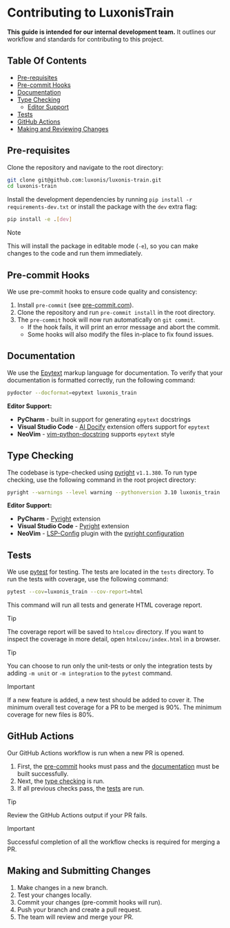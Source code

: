 # Contributing to LuxonisTrain

**This guide is intended for our internal development team.**
It outlines our workflow and standards for contributing to this project.

## Table Of Contents

- [Pre-requisites](#pre-requisites)
- [Pre-commit Hooks](#pre-commit-hooks)
- [Documentation](#documentation)
- [Type Checking](#type-checking)
  - [Editor Support](#editor-support)
- [Tests](#tests)
- [GitHub Actions](#github-actions)
- [Making and Reviewing Changes](#making-and-reviewing-changes)

## Pre-requisites

Clone the repository and navigate to the root directory:

```bash
git clone git@github.com:luxonis/luxonis-train.git
cd luxonis-train
```

Install the development dependencies by running `pip install -r requirements-dev.txt` or install the package with the `dev` extra flag:

```bash
pip install -e .[dev]
```

> [!NOTE]
> This will install the package in editable mode (`-e`),
> so you can make changes to the code and run them immediately.

## Pre-commit Hooks

We use pre-commit hooks to ensure code quality and consistency:

1. Install `pre-commit` (see [pre-commit.com](https://pre-commit.com/#install)).
1. Clone the repository and run `pre-commit install` in the root directory.
1. The `pre-commit` hook will now run automatically on `git commit`.
   - If the hook fails, it will print an error message and abort the commit.
   - Some hooks will also modify the files in-place to fix found issues.

## Documentation

We use the [Epytext](https://epydoc.sourceforge.net/epytext.html) markup language for documentation.
To verify that your documentation is formatted correctly, run the following command:

```bash
pydoctor --docformat=epytext luxonis_train
```

**Editor Support:**

- **PyCharm** - built in support for generating `epytext` docstrings
- **Visual Studio Code** - [AI Docify](https://marketplace.visualstudio.com/items?itemName=AIC.docify) extension offers support for `epytext`
- **NeoVim** - [vim-python-docstring](https://github.com/pixelneo/vim-python-docstring) supports `epytext` style

## Type Checking

The codebase is type-checked using [pyright](https://github.com/microsoft/pyright) `v1.1.380`. To run type checking, use the following command in the root project directory:

```bash
pyright --warnings --level warning --pythonversion 3.10 luxonis_train
```

**Editor Support:**

- **PyCharm** - [Pyright](https://plugins.jetbrains.com/plugin/24145-pyright) extension
- **Visual Studio Code** - [Pyright](https://marketplace.visualstudio.com/items?itemName=ms-pyright.pyright) extension
- **NeoVim** - [LSP-Config](https://github.com/neovim/nvim-lspconfig) plugin with the [pyright configuration](https://github.com/neovim/nvim-lspconfig/blob/master/doc/server_configurations.md#pyright)

## Tests

We use [pytest](https://docs.pytest.org/en/stable/) for testing.
The tests are located in the `tests` directory. To run the tests with coverage, use the following command:

```bash
pytest --cov=luxonis_train --cov-report=html
```

This command will run all tests and generate HTML coverage report.

> [!TIP]
> The coverage report will be saved to `htmlcov` directory.
> If you want to inspect the coverage in more detail, open `htmlcov/index.html` in a browser.

> [!TIP]
> You can choose to run only the unit-tests or only the integration tests by adding `-m unit` or `-m integration` to the `pytest` command.

> [!IMPORTANT]
> If a new feature is added, a new test should be added to cover it.
> The minimum overall test coverage for a PR to be merged is 90%.
> The minimum coverage for new files is 80%.

## GitHub Actions

Our GitHub Actions workflow is run when a new PR is opened.

1. First, the [pre-commit](#pre-commit-hooks) hooks must pass and the [documentation](#documentation) must be built successfully.
1. Next, the [type checking](#type-checking) is run.
1. If all previous checks pass, the [tests](#tests) are run.

> [!TIP]
> Review the GitHub Actions output if your PR fails.

> [!IMPORTANT]
> Successful completion of all the workflow checks is required for merging a PR.

## Making and Submitting Changes

1. Make changes in a new branch.
1. Test your changes locally.
1. Commit your changes (pre-commit hooks will run).
1. Push your branch and create a pull request.
1. The team will review and merge your PR.
